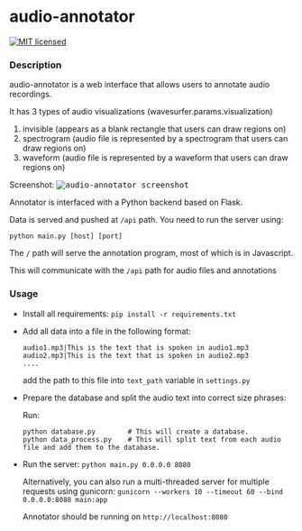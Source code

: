 # audio-annotator

[![MIT licensed](https://img.shields.io/badge/license-BSD2-blue.svg)](https://github.com/CrowdCurio/audio-annotator/blob/master/LICENSE.txt)

### Description
audio-annotator is a web interface that allows users to annotate audio recordings.

It has 3 types of audio visualizations (wavesurfer.params.visualization)
   1. invisible (appears as a blank rectangle that users can draw regions on)
   2. spectrogram (audio file is represented by a spectrogram that users can draw regions on)
   3. waveform (audio file is represented by a waveform that users can draw regions on)

Screenshot:
<kbd>
![audio-annotator screenshot](https://github.com/CrowdCurio/audio-annotator/blob/master/static/img/task-interface.png)
</kbd>

Annotator is interfaced with a Python backend based on Flask.

Data is served and pushed at `/api` path. You need to run the server using:

`python main.py [host] [port]`

The `/` path will serve the annotation program, most of which is in Javascript.

This will communicate with the `/api` path for audio files and annotations

### Usage
- Install all requirements: `pip install -r requirements.txt`

- Add all data into a file in the following format:
  ```
  audio1.mp3|This is the text that is spoken in audio1.mp3
  audio2.mp3|This is the text that is spoken in audio2.mp3
  ....
  ```
  add the path to this file into `text_path` variable in `settings.py`

- Prepare the database and split the audio text into correct size phrases:

  Run:

  ```
  python database.py        # This will create a database.
  python data_process.py    # This will split text from each audio file and add them to the database.
  ```

- Run the server: `python main.py 0.0.0.0 8080`

  Alternatively, you can also run a multi-threaded server for multiple requests using gunicorn: `gunicorn --workers 10 --timeout 60 --bind 0.0.0.0:8088 main:app`

  Annotator should be running on `http://localhost:8080`

